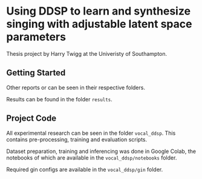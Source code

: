 # Using DDSP to learn and synthesize singing with adjustable latent space parameters

Thesis project by Harry Twigg at the Univeristy of Southampton.

## Getting Started

Other reports or can be seen in their respective folders.

Results can be found in the folder `results`.

## Project Code

All experimental research can be seen in the folder `vocal_ddsp`. This contains pre-processing, training and evaluation scripts.

Dataset preparation, training and inferencing was done in Google Colab, the notebooks of which are available in the `vocal_ddsp/notebooks` folder.

Required gin configs are available in the `vocal_ddsp/gin` folder.